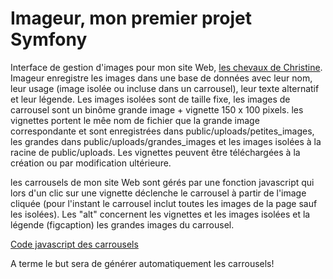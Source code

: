 <h1>Imageur, mon premier projet Symfony</h1>

<p>Interface de gestion d'images pour mon site Web, <a href="http://chrizedday.free.fr">les chevaux de Christine</a>. Imageur enregistre les images dans une base de données avec leur nom, leur usage (image isolée ou incluse dans un carrousel), leur texte alternatif et leur légende. Les images isolées sont de taille fixe, les images de carrousel sont un binôme grande image + vignette 150 x 100 pixels. les vignettes portent le mêe nom de fichier que la grande image correspondante et sont enregistrées dans public/uploads/petites_images, les grandes dans public/uploads/grandes_images et les images isolées à la racine de public/uploads. Les vignettes peuvent être téléchargées à la création ou par modification ultérieure.</p>

<p>les carrousels de mon site Web sont gérés par une fonction javascript qui lors d'un clic sur une vignette déclenche le carrousel à partir de l'image cliquée (pour l'instant le carrousel inclut toutes les images de la page sauf les isolées). Les "alt" concernent les vignettes et les images isolées et la légende (figcaption) les grandes images du carrousel.</p>

<p><a href="main.js">Code javascript des carrousels </a></p>

<p>A terme le but sera de générer automatiquement les carrousels!</p>
